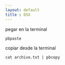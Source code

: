 ```yaml
--- 
layout: default
title : OSX
---
```

pegar en la terminal 
	
	pbpaste

copiar desde la terminal 

	cat archivo.txt | pbcopy 
